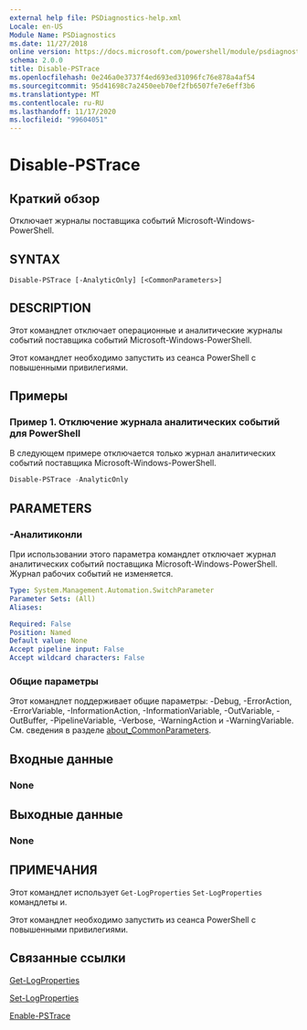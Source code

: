 ```yaml
---
external help file: PSDiagnostics-help.xml
Locale: en-US
Module Name: PSDiagnostics
ms.date: 11/27/2018
online version: https://docs.microsoft.com/powershell/module/psdiagnostics/disable-pstrace?view=powershell-7.2&WT.mc_id=ps-gethelp
schema: 2.0.0
title: Disable-PSTrace
ms.openlocfilehash: 0e246a0e3737f4ed693ed31096fc76e878a4af54
ms.sourcegitcommit: 95d41698c7a2450eeb70ef2fb6507fe7e6eff3b6
ms.translationtype: MT
ms.contentlocale: ru-RU
ms.lasthandoff: 11/17/2020
ms.locfileid: "99604051"
---
```

# Disable-PSTrace

## Краткий обзор
Отключает журналы поставщика событий Microsoft-Windows-PowerShell.

## SYNTAX

```
Disable-PSTrace [-AnalyticOnly] [<CommonParameters>]
```

## DESCRIPTION

Этот командлет отключает операционные и аналитические журналы событий поставщика событий Microsoft-Windows-PowerShell.

Этот командлет необходимо запустить из сеанса PowerShell с повышенными привилегиями.

## Примеры

### Пример 1. Отключение журнала аналитических событий для PowerShell

В следующем примере отключается только журнал аналитических событий поставщика Microsoft-Windows-PowerShell.

```powershell
Disable-PSTrace -AnalyticOnly
```

## PARAMETERS

### -Аналитиконли

При использовании этого параметра командлет отключает журнал аналитических событий поставщика Microsoft-Windows-PowerShell. Журнал рабочих событий не изменяется.

```yaml
Type: System.Management.Automation.SwitchParameter
Parameter Sets: (All)
Aliases:

Required: False
Position: Named
Default value: None
Accept pipeline input: False
Accept wildcard characters: False
```

### Общие параметры
Этот командлет поддерживает общие параметры: -Debug, -ErrorAction, -ErrorVariable, -InformationAction, -InformationVariable, -OutVariable, -OutBuffer, -PipelineVariable, -Verbose, -WarningAction и -WarningVariable. См. сведения в разделе [about_CommonParameters](http://go.microsoft.com/fwlink/?LinkID=113216).

## Входные данные

### None

## Выходные данные

### None

## ПРИМЕЧАНИЯ

Этот командлет использует `Get-LogProperties` `Set-LogProperties` командлеты и.

Этот командлет необходимо запустить из сеанса PowerShell с повышенными привилегиями.

## Связанные ссылки

[Get-LogProperties](Get-LogProperties.md)

[Set-LogProperties](Set-LogProperties.md)

[Enable-PSTrace](Enable-PSTrace.md)

